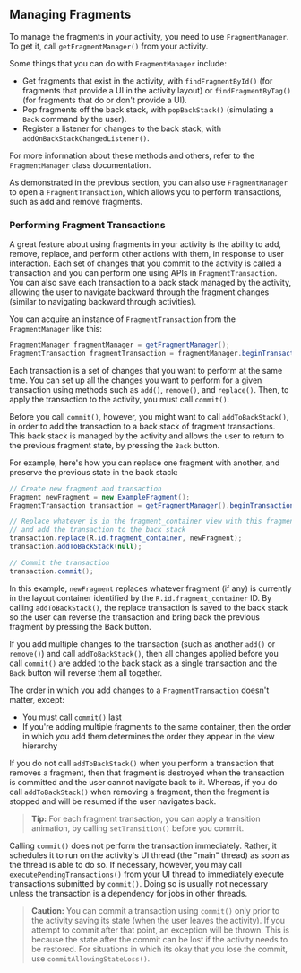
## Managing Fragments

To manage the fragments in your activity, you need to use `FragmentManager`. 
To get it, call `getFragmentManager()` from your activity.

Some things that you can do with `FragmentManager` include:
- Get fragments that exist in the activity, with `findFragmentById()` 
  (for fragments that provide a UI in the activity layout) or `findFragmentByTag()` 
  (for fragments that do or don't provide a UI).
- Pop fragments off the back stack, with `popBackStack()` (simulating a `Back` command by the user).
- Register a listener for changes to the back stack, with `addOnBackStackChangedListener()`.

For more information about these methods and others, refer to the `FragmentManager` class documentation.

As demonstrated in the previous section, you can also use `FragmentManager` to open a `FragmentTransaction`, 
which allows you to perform transactions, such as add and remove fragments.

### Performing Fragment Transactions

A great feature about using fragments in your activity is the ability to add, remove, replace, 
and perform other actions with them, in response to user interaction. 
Each set of changes that you commit to the activity is called a transaction 
and you can perform one using APIs in `FragmentTransaction`. 
You can also save each transaction to a back stack managed by the activity, 
allowing the user to navigate backward through the fragment changes 
(similar to navigating backward through activities).

You can acquire an instance of `FragmentTransaction` from the `FragmentManager` like this:
```java
FragmentManager fragmentManager = getFragmentManager();
FragmentTransaction fragmentTransaction = fragmentManager.beginTransaction();
```

Each transaction is a set of changes that you want to perform at the same time. 
You can set up all the changes you want to perform for a given transaction using methods 
such as `add()`, `remove()`, and `replace()`. 
Then, to apply the transaction to the activity, you must call `commit()`.

Before you call `commit()`, however, you might want to call `addToBackStack()`, 
in order to add the transaction to a back stack of fragment transactions. 
This back stack is managed by the activity and allows the user to return to the previous fragment state, 
by pressing the `Back` button.

For example, here's how you can replace one fragment with another, 
and preserve the previous state in the back stack:
```java
// Create new fragment and transaction
Fragment newFragment = new ExampleFragment();
FragmentTransaction transaction = getFragmentManager().beginTransaction();

// Replace whatever is in the fragment_container view with this fragment,
// and add the transaction to the back stack
transaction.replace(R.id.fragment_container, newFragment);
transaction.addToBackStack(null);

// Commit the transaction
transaction.commit();
```

In this example, `newFragment` replaces whatever fragment (if any) is currently in the layout container 
identified by the `R.id.fragment_container` ID. 
By calling `addToBackStack()`, the replace transaction is saved to the back stack 
so the user can reverse the transaction and bring back the previous fragment by pressing the Back button.

If you add multiple changes to the transaction (such as another `add()` or `remove()`) and call `addToBackStack()`, 
then all changes applied before you call `commit()` are added to the back stack as a single transaction 
and the `Back` button will reverse them all together.

The order in which you add changes to a `FragmentTransaction` doesn't matter, except:
- You must call `commit()` last
- If you're adding multiple fragments to the same container, 
  then the order in which you add them determines the order they appear in the view hierarchy

If you do not call `addToBackStack()` when you perform a transaction that removes a fragment, 
then that fragment is destroyed when the transaction is committed and the user cannot navigate back to it. 
Whereas, if you do call `addToBackStack()` when removing a fragment, 
then the fragment is stopped and will be resumed if the user navigates back.

> **Tip:** For each fragment transaction, you can apply a transition animation, 
by calling `setTransition()` before you commit.

Calling `commit()` does not perform the transaction immediately. 
Rather, it schedules it to run on the activity's UI thread (the "main" thread) 
as soon as the thread is able to do so. 
If necessary, however, you may call `executePendingTransactions()` from your UI thread 
to immediately execute transactions submitted by `commit()`. 
Doing so is usually not necessary unless the transaction is a dependency for jobs in other threads.

> **Caution:** You can commit a transaction using `commit()` only prior to the activity saving its state 
(when the user leaves the activity). If you attempt to commit after that point, an exception will be thrown. 
This is because the state after the commit can be lost if the activity needs to be restored. 
For situations in which its okay that you lose the commit, use `commitAllowingStateLoss()`.

